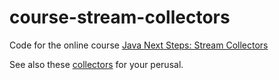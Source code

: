 # course-stream-collectors
Code for the online course [Java Next Steps: Stream Collectors](https://learning.oreilly.com/live-training/courses/java-next-steps-stream-collectors/0636920410492/)

See also these [collectors](https://github.com/quiram/java-utils/blob/master/src/main/java/com/github/quiram/utils/Collectors.java) for your perusal.